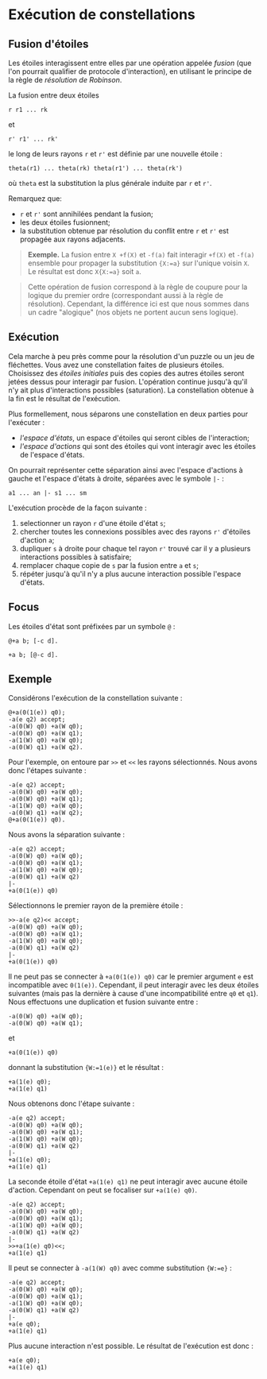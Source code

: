 # Exécution de constellations

## Fusion d'étoiles

Les étoiles interagissent entre elles par une opération appelée *fusion* (que
l'on pourrait qualifier de protocole d'interaction), en utilisant le principe
de la règle de *résolution de Robinson*.

La fusion entre deux étoiles

```
r r1 ... rk
```

et

```
r' r1' ... rk'
```

le long de leurs rayons `r` et `r'` est définie par une nouvelle étoile :

```
theta(r1) ... theta(rk) theta(r1') ... theta(rk')
```

où `theta` est la substitution la plus générale induite par `r` et `r'`.

Remarquez que:
- `r` et `r'` sont annihilées pendant la fusion;
- les deux étoiles fusionnent;
- la substitution obtenue par résolution du conflit entre `r` et `r'` est
propagée aux rayons adjacents.

> **Exemple.** La fusion entre `X +f(X)` et `-f(a)` fait interagir `+f(X)`
> et `-f(a)` ensemble pour propager la substitution `{X:=a}` sur l'unique
> voisin `X`. Le résultat est donc `X{X:=a}` soit `a`.

> Cette opération de fusion correspond à la règle de coupure pour la logique
> du premier ordre (correspondant aussi à la règle de résolution). Cependant,
> la différence ici est que nous sommes dans un cadre "alogique" (nos objets
> ne portent aucun sens logique).

## Exécution

Cela marche à peu près comme pour la résolution d'un puzzle ou un jeu de
fléchettes. Vous avez une constellation faites de plusieurs étoiles.
Choisissez des *étoiles initiales*
puis des copies des autres étoiles seront jetées dessus pour interagir par
fusion. L'opération continue jusqu'à qu'il n'y ait plus d'interactions
possibles (saturation).
La constellation obtenue à la fin est le résultat de l'exécution.

Plus formellement, nous séparons une constellation en deux parties pour
l'exécuter :
- *l'espace d'états*, un espace d'étoiles qui seront cibles de l'interaction;
- *l'espace d'actions* qui sont des étoiles qui vont interagir avec
les étoiles de l'espace d'états.

On pourrait représenter cette séparation ainsi avec l'espace d'actions
à gauche et l'espace d'états à droite, séparées avec le symbole `|-` :

```
a1 ... an |- s1 ... sm
```

L'exécution procède de la façon suivante :
1. selectionner un rayon `r` d'une étoile d'état `s`;
2. chercher toutes les connexions possibles avec des rayons `r'` d'étoiles
d'action `a`;
3. dupliquer `s` à droite pour chaque tel rayon `r'` trouvé car il y a
plusieurs interactions possibles à satisfaire;
4. remplacer chaque copie de `s` par la fusion entre `a` et `s`;
5. répéter jusqu'à qu'il n'y a plus aucune interaction possible l'espace
d'états.

## Focus

Les étoiles d'état sont préfixées par un symbole `@` :

```
@+a b; [-c d].
```

```
+a b; [@-c d].
```

## Exemple

Considérons l'exécution de la constellation suivante :

```
@+a(0(1(e)) q0);
-a(e q2) accept;
-a(0(W) q0) +a(W q0);
-a(0(W) q0) +a(W q1);
-a(1(W) q0) +a(W q0);
-a(0(W) q1) +a(W q2).
```

Pour l'exemple, on entoure par `>>` et `<<` les rayons sélectionnés. Nous avons
donc l'étapes suivante :

```
-a(e q2) accept;
-a(0(W) q0) +a(W q0);
-a(0(W) q0) +a(W q1);
-a(1(W) q0) +a(W q0);
-a(0(W) q1) +a(W q2);
@+a(0(1(e)) q0).
```

Nous avons la séparation suivante :

```
-a(e q2) accept;
-a(0(W) q0) +a(W q0);
-a(0(W) q0) +a(W q1);
-a(1(W) q0) +a(W q0);
-a(0(W) q1) +a(W q2)
|-
+a(0(1(e)) q0)
```

Sélectionnons le premier rayon de la première étoile :

```
>>-a(e q2)<< accept;
-a(0(W) q0) +a(W q0);
-a(0(W) q0) +a(W q1);
-a(1(W) q0) +a(W q0);
-a(0(W) q1) +a(W q2)
|-
+a(0(1(e)) q0)
```

Il ne peut pas se connecter à `+a(0(1(e)) q0)` car le premier argument `e` est
incompatible avec `0(1(e))`. Cependant, il peut interagir avec
les deux étoiles suivantes (mais pas la dernière à cause d'une
incompatibilité entre `q0` et `q1`).
Nous effectuons une duplication et fusion suivante entre :

```
-a(0(W) q0) +a(W q0);
-a(0(W) q0) +a(W q1);
```

et

```
+a(0(1(e)) q0)
```

donnant la substitution `{W:=1(e)}` et le résultat :

```
+a(1(e) q0);
+a(1(e) q1)
```

Nous obtenons donc l'étape suivante :

```
-a(e q2) accept;
-a(0(W) q0) +a(W q0);
-a(0(W) q0) +a(W q1);
-a(1(W) q0) +a(W q0);
-a(0(W) q1) +a(W q2)
|-
+a(1(e) q0);
+a(1(e) q1)
```

La seconde étoile d'état `+a(1(e) q1)` ne peut interagir avec aucune
étoile d'action. Cependant on peut se focaliser sur `+a(1(e) q0)`.

```
-a(e q2) accept;
-a(0(W) q0) +a(W q0);
-a(0(W) q0) +a(W q1);
-a(1(W) q0) +a(W q0);
-a(0(W) q1) +a(W q2)
|-
>>+a(1(e) q0)<<;
+a(1(e) q1)
```

Il peut se connecter à `-a(1(W) q0)` avec comme substitution
`{W:=e}` :

```
-a(e q2) accept;
-a(0(W) q0) +a(W q0);
-a(0(W) q0) +a(W q1);
-a(1(W) q0) +a(W q0);
-a(0(W) q1) +a(W q2)
|-
+a(e q0);
+a(1(e) q1)
```

Plus aucune interaction n'est possible.
Le résultat de l'exécution est donc :

```
+a(e q0);
+a(1(e) q1)
```
